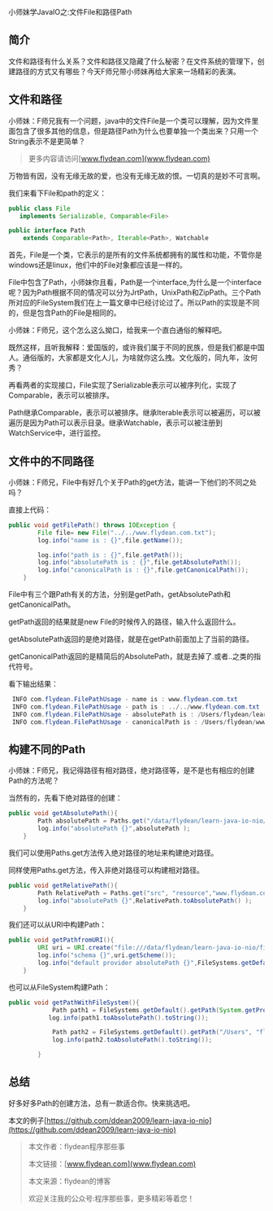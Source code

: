 小师妹学JavaIO之:文件File和路径Path

## 简介

文件和路径有什么关系？文件和路径又隐藏了什么秘密？在文件系统的管理下，创建路径的方式又有哪些？今天F师兄带小师妹再给大家来一场精彩的表演。

## 文件和路径

小师妹：F师兄我有一个问题，java中的文件File是一个类可以理解，因为文件里面包含了很多其他的信息，但是路径Path为什么也要单独一个类出来？只用一个String表示不是更简单？

> 更多内容请访问[www.flydean.com](www.flydean.com)

万物皆有因，没有无缘无故的爱，也没有无缘无故的恨。一切真的是妙不可言啊。

我们来看下File和path的定义：

~~~java
public class File
   implements Serializable, Comparable<File>
~~~

~~~java
public interface Path
    extends Comparable<Path>, Iterable<Path>, Watchable
~~~

首先，File是一个类，它表示的是所有的文件系统都拥有的属性和功能，不管你是windows还是linux，他们中的File对象都应该是一样的。

File中包含了Path，小师妹你且看，Path是一个interface,为什么是一个interface呢？因为Path根据不同的情况可以分为JrtPath，UnixPath和ZipPath。三个Path所对应的FileSystem我们在上一篇文章中已经讨论过了。所以Path的实现是不同的，但是包含Path的File是相同的。

小师妹：F师兄，这个怎么这么拗口，给我来一个直白通俗的解释吧。

既然这样，且听我解释：爱国版的，或许我们属于不同的民族，但是我们都是中国人。通俗版的，大家都是文化人儿，为啥就你这么拽。文化版的，同九年，汝何秀？

再看两者的实现接口，File实现了Serializable表示可以被序列化，实现了Comparable，表示可以被排序。

Path继承Comparable，表示可以被排序。继承Iterable表示可以被遍历，可以被遍历是因为Path可以表示目录。继承Watchable，表示可以被注册到WatchService中，进行监控。

## 文件中的不同路径

小师妹：F师兄，File中有好几个关于Path的get方法，能讲一下他们的不同之处吗？

直接上代码：

~~~java
public void getFilePath() throws IOException {
        File file= new File("../../www.flydean.com.txt");
        log.info("name is : {}",file.getName());

        log.info("path is : {}",file.getPath());
        log.info("absolutePath is : {}",file.getAbsolutePath());
        log.info("canonicalPath is : {}",file.getCanonicalPath());
    }
~~~

File中有三个跟Path有关的方法，分别是getPath，getAbsolutePath和getCanonicalPath。

getPath返回的结果就是new File的时候传入的路径，输入什么返回什么。

getAbsolutePath返回的是绝对路径，就是在getPath前面加上了当前的路径。

getCanonicalPath返回的是精简后的AbsolutePath，就是去掉了.或者..之类的指代符号。

看下输出结果：

~~~java
 INFO com.flydean.FilePathUsage - name is : www.flydean.com.txt
 INFO com.flydean.FilePathUsage - path is : ../../www.flydean.com.txt
 INFO com.flydean.FilePathUsage - absolutePath is : /Users/flydean/learn-java-io-nio/file-path/../../www.flydean.com.txt
 INFO com.flydean.FilePathUsage - canonicalPath is : /Users/flydean/www.flydean.com.txt
~~~

## 构建不同的Path

小师妹：F师兄，我记得路径有相对路径，绝对路径等，是不是也有相应的创建Path的方法呢？

当然有的，先看下绝对路径的创建：

~~~java
public void getAbsolutePath(){
        Path absolutePath = Paths.get("/data/flydean/learn-java-io-nio/file-path", "src/resource","www.flydean.com.txt");
        log.info("absolutePath {}",absolutePath );
    }
~~~

我们可以使用Paths.get方法传入绝对路径的地址来构建绝对路径。

同样使用Paths.get方法，传入非绝对路径可以构建相对路径。

~~~java
public void getRelativePath(){
        Path RelativePath = Paths.get("src", "resource","www.flydean.com.txt");
        log.info("absolutePath {}",RelativePath.toAbsolutePath() );
    }
~~~

我们还可以从URI中构建Path：

~~~java
public void getPathfromURI(){
        URI uri = URI.create("file:///data/flydean/learn-java-io-nio/file-path/src/resource/www.flydean.com.txt");
        log.info("schema {}",uri.getScheme());
        log.info("default provider absolutePath {}",FileSystems.getDefault().provider().getPath(uri).toAbsolutePath().toString());
    }
~~~

也可以从FileSystem构建Path：

~~~java
public void getPathWithFileSystem(){
            Path path1 = FileSystems.getDefault().getPath(System.getProperty("user.home"), "flydean", "flydean.txt");
           log.info(path1.toAbsolutePath().toString());

            Path path2 = FileSystems.getDefault().getPath("/Users", "flydean", "flydean.txt");
            log.info(path2.toAbsolutePath().toString());

        }
~~~

## 总结

好多好多Path的创建方法，总有一款适合你。快来挑选吧。

本文的例子[https://github.com/ddean2009/learn-java-io-nio](https://github.com/ddean2009/learn-java-io-nio)

> 本文作者：flydean程序那些事
> 
> 本文链接：[www.flydean.com](www.flydean.com)
> 
> 本文来源：flydean的博客
> 
> 欢迎关注我的公众号:程序那些事，更多精彩等着您！









